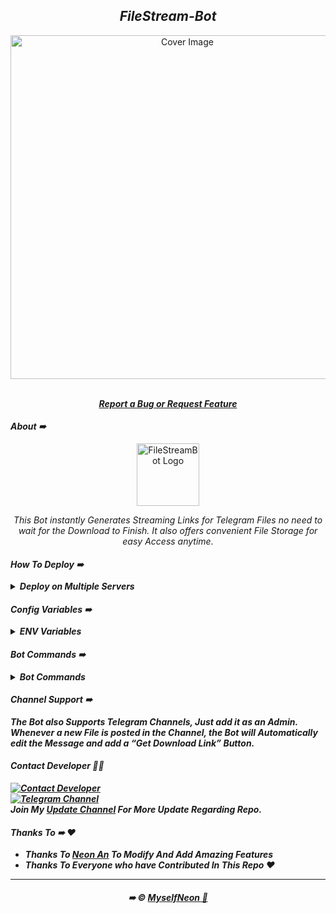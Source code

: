 <h2 align="center"><i>FileStream-Bot</i></h1>
<p align="center">
  <a href="https://github.com/MyselfNeon/FileStream-Bot">
    <img src="https://files.catbox.moe/6x59s2.jpg" alt="Cover Image" width="550">
  </a>
</p>  
  <p align="center">
   </strong></a>
    <br><b>
    <a href="https://github.com/MyselfNeon/FileStream-Bot/issues"><i>Report a Bug or Request Feature</i></a></b>
  </p>

#### *About ➠*

<p align="center">
    <a href="https://github.com/MyselfNeon/FileStream-Bot">
        <img src="https://files.catbox.moe/rayjpl.png" height="100" width="100" alt="FileStreamBot Logo">
    </a>
</p>
<p align='center'>
  <i>This Bot instantly Generates Streaming Links for Telegram Files no need to wait for the Download to Finish. It also offers convenient File Storage for easy Access anytime.</i>
</p>


#### *How To Deploy ➠*

<details><summary><b><i>Deploy on Multiple Servers</i></summary></b></summary>
<br>
<details>
    <summary><b><i>Deploy on Heroku (Paid)</i></b></summary>
    <br>

  * ***Fork This Repo***
  * ***Click on Deploy Easily***
  * ***Press the below Button to Fast Deploy on Heroku***

  [![Deploy](https://www.herokucdn.com/deploy/button.svg)](https://heroku.com/deploy)

  * ***Go to <a href="#mandatory-vars">Variables Tab</a> for more info on Setting up Environmental Variables.***
  </details>

<details>
  <summary><b><i>Deploy Using Docker</i></b></summary>
<br>

* ***Clone the Repository :***
```sh
git clone https://github.com/myselfneon/FileStream-Bot
cd FileStreamBot
```

* ***Build own Docker Image :***
```sh
docker build -t file-stream .
```

* ***Create ENV and Start Container :***
```sh
docker run -d --restart unless-stopped --name fsb \
-v /PATH/TO/.env:/app/.env \
-p 8000:8000 \
file-stream
```

* ***If you Need to Change the Variables in .env File after your Bot was Already Started, all you need to do is Restart the container for the Bot Settings to get Updated:***
```sh
docker restart fsb
```

</details>

<details>
    <summary><b><i>Deploy Locally</i></b></summary>
    <br>

  ```sh
  git clone https://github.com/myselfneon/FileStream-Bot
  cd FileStreamBot
  python3 -m venv ./venv
  . ./venv/bin/activate
  pip install -r requirements.txt
  python3 -m FileStream
  ```

  * ***To stop the whole Bot, press <kbd>CTRL</kbd> + <kbd>C</kbd>.***

  * ***If you want to run this Bot 24/7 on a VPS, follow these Steps :***
  ```sh
  sudo apt install tmux -y
  tmux
  python3 -m FileStream
  ```
  * ***Now you can Close the VPS terminal — the Bot will Keep Running in the Background.***

  </details>

</details>

#### *Config Variables ➠*

<details><summary><b><i>ENV Variables</i></summary></b></summary>

#### *Mandatory Variables ➠*

* [`API_ID`]: ***From [My Telegram](https://my.telegram.org).***
* [`API_HASH`]: ***From [My Telegram](https://my.telegram.org).***
* [`OWNER_ID`]: ***Your Telegram User ID. Get From [@MissRose_Bot](https://t.me/MissRose_Bot)***
* [`BOT_TOKEN`]: ***Telegram API Bot Token, Get it from [@BotFather](https://t.me/BotFather).***
* [`FLOG_CHANNEL`]: ***ID of the Channel where Bot will Store all Files from Users `int`***
* [`ULOG_CHANNEL`]: ***ID of the Channel where Bot will send Logs of New Users`int`***
* [`BOT_WORKERS`]: ***Number of updates Bot should process from Telegram at once, by Default to 10 Updates. `int`***
* [`DATABASE_URL`]: ***[MongoDB URI](https://cloud.mongodb.com) for Saving User Data and Files List created by User. `str`***
* [`FQDN`]: ***A Fully Qualified Domain Name if present without https. Defaults `BIND_ADDRESS`.***

#### 🗼 *MultiClient Variables* :
* [`MULTI_TOKEN1`]: ***Add your 1st Bot Token or Session Strings.***
* [`MULTI_TOKEN2`]: ***Add your 2nd Bot Token or Session Strings.***

#### 🪐 *Optional Variables* :

* [`UPDATES_CHANNEL`]: ***Channel Username without `@`. `str`***
* [`FORCE_SUB_ID`]: ***Force Sub Channel ID, if you want to use Force Sub with `-100` `int`***
* [`FORCE_SUB`]: ***Set to True, so every User have to Join Update Channel to use the Bot. `bool`***
* [`AUTH_USERS`]: ***Authorized User IDs, Separated by Space. `int`***
* [`SLEEP_THRESHOLD`]: ***Set Global Flood wait threshold, Auto-Retry Requests under 60s. `int`***
* [`SESSION_NAME`]: ***Name for the Database Created on [MongoDB](https://cloud.mongodb.com). Defaults `FileStream`. `str`***
* [`FILE_PIC`]: ***To set Image at `/files` Command. Defaults to Pre-Set image. `str`***
* [`START_PIC`]: ***To set Image at `/start` Command. Defaults to Pre-Set image. `str`***
* [`VERIFY_PIC`]: ***To set Image at Force Sub Verification. Defaults to Pre-Set image. `str`***
* [`WORKERS`]: ***Number of Max Workers for handling Incoming Updates. Defaults to `6`. `int`***
* [`PORT`]: ***The Port that you want your Webapp to be listened to. Defaults to `8080`. `int`***
* [`BIND_ADDRESS`]: ***Your Server Bind Address. Defauls to `0.0.0.0`. `int`***
* [`MODE`]: ***Set to `secondary` if you Only want to use the Server for serving Files. `str`***
* [`NO_PORT`]: ***Set (`True`/`False`) PORT to 80 or 443 Hide Port Display; Ignore if on Heroku. Defaults to `False`.***
* [`HAS_SSL`]: ***(`True` or `False`) If you want the Generated Links in https format. Default is `False`.***

</details>
 
#### *Bot Commands ➠* 

<details><summary><b><i>Bot Commands</i></b></summary>
  
```
start - Check if Bot is Alive
help - Get Help Message
about - Check About the Bot
files - Get All Files List of User
del - Delete Files from DB with File ID [ADMIN]
ban - Ban any Channel or User from using Bot [ADMIN]
unban - Unban any Channel or User from using Bot [ADMIN]
status - To Get Bot Status and Total Users [ADMIN]
broadcast - To Broadcast any Message to all Users of Bot [ADMIN]
```
<b><i>⪼ Copy all Commands and paste it in <a href='https://t.me/botfather'>BotFather</a> to apply Commands.

</details>

#### *Channel Support ➠*

***The Bot also Supports Telegram Channels, Just add it as an Admin. Whenever a new File is posted in the Channel, the Bot will Automatically edit the Message and add a “Get Download Link” Button.***

#### Contact Developer 👨‍💻

[![Contact Developer](https://img.shields.io/badge/Contact-Developer-blue?logo=telegram)](https://t.me/MyselfNeon)    
[![Telegram Channel](https://img.shields.io/badge/Telegram-Main%20Channel-blue?logo=telegram)](https://t.me/neonfiles)  
Join My <a href='https://t.me/neonfiles'>Update Channel</a> For More Update Regarding Repo.

</details>

#### *Thanks To ➠* ❤️
 - <b>Thanks To [Neon An](https://t.me/MyselfNeon) To Modify And Add Amazing Features
 - Thanks To Everyone who have Contributed In This Repo ❤️</b>

---
<h4 align="center">➠ © <a href="https://myselfneon.github.io/neon/" target="_blank" rel="noopener noreferrer">MyselfNeon 🍟</a></h4>
